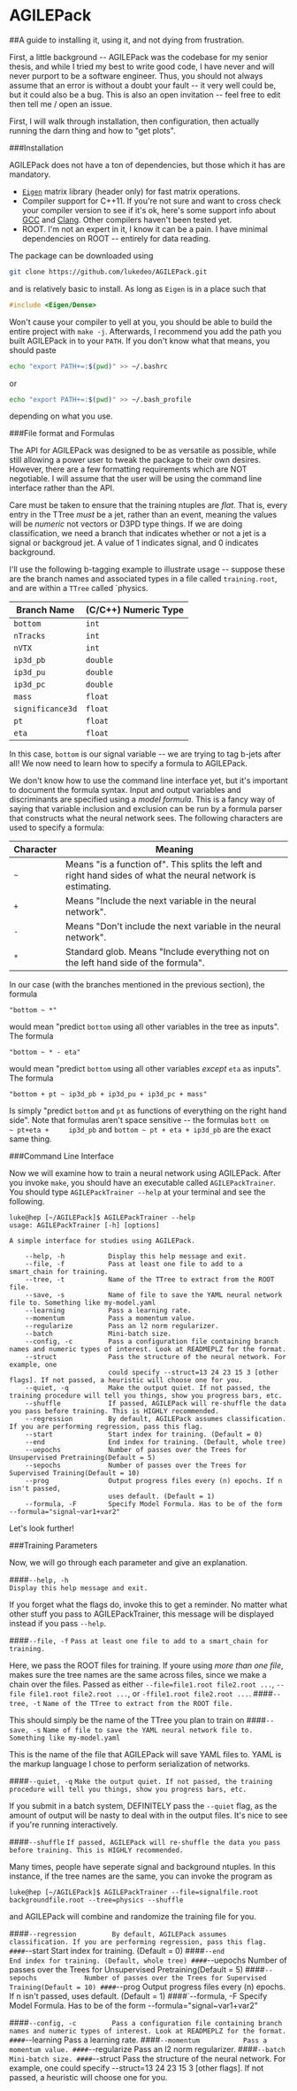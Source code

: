 AGILEPack 
=========
##A guide to installing it, using it, and not dying from frustration.

First, a little background -- AGILEPack was the codebase for my senior thesis, and while I tried my best to write good code, I have never and will never purport to be a software engineer. Thus, you should not always assume that an error is without a doubt your fault -- it very well could be, but it could also be a bug. This is also an open invitation -- feel free to edit then tell me / open an issue.


First, I will walk through installation, then configuration, then actually running the darn thing and how to "get plots".

###Installation


AGILEPack does not have a ton of dependencies, but those which it has are mandatory. 

- [`Eigen`](http://eigen.tuxfamily.org/) matrix library (header only) for fast matrix operations.
- Compiler support for C++11. If you're not sure and want to cross check your compiler version to see if it's ok, here's some support info about [GCC](http://gcc.gnu.org/projects/cxx0x.html) and [Clang](http://clang.llvm.org/cxx_status.html). Other compilers haven't been tested yet.
- ROOT. I'm not an expert in it, I know it can be a pain. I have minimal dependencies on ROOT -- entirely for data reading.


The package can be downloaded using
```bash
git clone https://github.com/lukedeo/AGILEPack.git
```

and is relatively basic to install. As long as `Eigen` is in a place such that

```c++
#include <Eigen/Dense>
```


Won't cause your compiler to yell at you, you should be able to build the entire project with `make -j`. Afterwards, I recommend you add the path you built AGILEPack in to your `PATH`. If you don't know what that means, you should paste

```bash
echo "export PATH+=:$(pwd)" >> ~/.bashrc
```

or 

```bash
echo "export PATH+=:$(pwd)" >> ~/.bash_profile
```
depending on what you use.


###File format and Formulas

The API for AGILEPack was designed to be as versatile as possible, while still allowing a power user to tweak the package to their own desires. However, there are a few formatting requirements which are NOT negotiable. I will assume that the user will be using the command line interface rather than the API. 

Care must be taken to ensure that the training ntuples are *flat*. That is, every entry in the TTree *must* be a jet, rather than an event, meaning the values will be *numeric* not vectors or D3PD type things. If we are doing classification, we need a branch that indicates whether or not a jet is a signal or backgroud jet. A value of 1 indicates signal, and 0 indicates background.

I'll use the following b-tagging example to illustrate usage -- suppose these are the branch names and associated types in a file called `training.root`, and are within a `TTree` called `physics.


| Branch Name | (C/C++) Numeric Type |
|-------------|--------------------------|
| `bottom`| `int` |
| `nTracks`| `int` |
| `nVTX`| `int` |
| `ip3d_pb`| `double` |
| `ip3d_pu`| `double` |
| `ip3d_pc`| `double` |
| `mass`| `float` |
| `significance3d`| `float` |
| `pt`| `float` |
| `eta`| `float` |



In this case, `bottom` is our signal variable -- we are trying to tag b-jets after all! We now need to learn how to specify a formula to AGILEPack.

We don't know how to use the command line interface yet, but it's important to document the formula syntax. Input and output variables and discriminants are specified using a *model formula*. This is a fancy way of saying that variable inclusion and exclusion can be 
run by a formula parser that constructs what the neural network sees. The following characters are used to specify a formula:

| Character | Meaning |
|-----------|---------|
| `~` | Means "is a function of". This splits the left and right hand sides of what the neural network is estimating.|
| `+` | Means "Include the next variable in the neural network".|
| `-` | Means "Don't include the next variable in the neural network".|
| `*` | Standard glob. Means "Include everything not on the left hand side of the formula".|

In our case (with the branches mentioned in the previous section), the formula 
```
"bottom ~ *"
``` 
would mean "predict `bottom` using all other variables in the tree as inputs". The formula 
```
"bottom ~ * - eta"
``` 
would mean "predict `bottom` using all other variables *except* `eta` as inputs". The formula 
```
"bottom + pt ~ ip3d_pb + ip3d_pu + ip3d_pc + mass"
``` 
Is simply "predict `bottom` and `pt` as functions of everything on the right hand side". Note that formulas aren't space sensitive -- the formulas `bott om    ~ pt+eta +     ip3d_pb` and `bottom ~ pt + eta + ip3d_pb` are the exact same thing.

###Command Line Interface

Now we will examine how to train a neural network using AGILEPack. After you invoke `make`, you should have an executable called `AGILEPackTrainer`. You should type `AGILEPackTrainer --help` at your terminal and see the following.


```
luke@hep [~/AGILEPack]$ AGILEPackTrainer --help
usage: AGILEPackTrainer [-h] [options]

A simple interface for studies using AGILEPack.

    --help, -h           Display this help message and exit.
    --file, -f           Pass at least one file to add to a smart_chain for training.
    --tree, -t           Name of the TTree to extract from the ROOT file.
    --save, -s           Name of file to save the YAML neural network file to. Something like my-model.yaml
    --learning           Pass a learning rate.
    --momentum           Pass a momentum value.
    --regularize         Pass an l2 norm regularizer.
    --batch              Mini-batch size.
    --config, -c         Pass a configuration file containing branch names and numeric types of interest. Look at READMEPLZ for the format.
    --struct             Pass the structure of the neural network. For example, one
                         could specify --struct=13 24 23 15 3 [other flags]. If not passed, a heuristic will choose one for you.
    --quiet, -q          Make the output quiet. If not passed, the training procedure will tell you things, show you progress bars, etc.
    --shuffle            If passed, AGILEPack will re-shuffle the data you pass before training. This is HIGHLY recommended.
    --regression         By default, AGILEPack assumes classification. If you are performing regression, pass this flag.
    --start              Start index for training. (Default = 0)
    --end                End index for training. (Default, whole tree)
    --uepochs            Number of passes over the Trees for Unsupervised Pretraining(Default = 5)
    --sepochs            Number of passes over the Trees for Supervised Training(Default = 10)
    --prog               Output progress files every (n) epochs. If n isn't passed,
                         uses default. (Default = 1)
    --formula, -F        Specify Model Formula. Has to be of the form --formula="signal~var1+var2"
```
Let's look further!

###Training Parameters

Now, we will go through each parameter and give an explanation.

####`--help, -h`       
`Display this help message and exit.`

If you forget what the flags do, invoke this to get a reminder. No matter what other stuff you pass to AGILEPackTrainer, this message will be displayed instead if you pass `--help`.

####`--file, -f`
`Pass at least one file to add to a smart_chain for training.`

Here, we pass the ROOT files for training. If youre using *more than one file*, makes sure the tree names are the same across files, since we make a chain over the files. Passed as either `--file=file1.root file2.root ...`, `--file file1.root file2.root ...`, or `-ffile1.root file2.root ...`.
####`--tree, -t`
`Name of the TTree to extract from the ROOT file.` 

This should simply be the name of the TTree you plan to train on
####`--save, -s`
`Name of file to save the YAML neural network file to. Something like my-model.yaml`

This is the name of the file that AGILEPack will save YAML files to. YAML is the markup language I chose to perform serialization of networks.

####`--quiet, -q`
`Make the output quiet. If not passed, the training procedure will tell you things, show you progress bars, etc.`

If you submit in a batch system, DEFINITELY pass the `--quiet` flag, as the amount of output will be nasty to deal with in the output files. It's nice to see if you're running interactively.

####`--shuffle`
`If passed, AGILEPack will re-shuffle the data you pass before training. This is HIGHLY recommended.`


Many times, people have seperate signal and background ntuples. In this instance, if the tree names are the same, you can invoke the program as
```
luke@hep [~/AGILEPack]$ AGILEPackTrainer --file=signalfile.root backgroundfile.root --tree=physics --shuffle
```
and AGILEPack will combine and randomize the training file for you.

####`--regression         By default, AGILEPack assumes classification. If you are performing regression, pass this flag.
####`--start              Start index for training. (Default = 0)
####`--end                End index for training. (Default, whole tree)
####`--uepochs            Number of passes over the Trees for Unsupervised Pretraining(Default = 5)
####`--sepochs            Number of passes over the Trees for Supervised Training(Default = 10)
####`--prog               Output progress files every (n) epochs. If n isn't passed,
                     uses default. (Default = 1)
####`--formula, -F        Specify Model Formula. Has to be of the form --formula="signal~var1+var2"

####`--config, -c         Pass a configuration file containing branch names and numeric types of interest. Look at READMEPLZ for the format.
####`--learning           Pass a learning rate.
####`--momentum           Pass a momentum value.
####`--regularize         Pass an l2 norm regularizer.
####`--batch              Mini-batch size.
####`--struct             Pass the structure of the neural network. For example, one
                     could specify --struct=13 24 23 15 3 [other flags]. If not passed, a heuristic will choose one for you.







